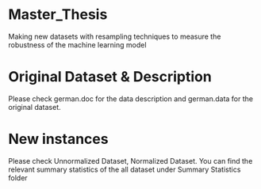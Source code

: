 # Master_Thesis
Making new datasets with resampling techniques to measure the robustness of the machine learning model

# Original Dataset & Description
Please check german.doc for the data description and german.data for the original dataset.

# New instances
Please check Unnormalized Dataset, Normalized Dataset. You can find the relevant summary statistics of the all dataset under Summary Statistics folder


